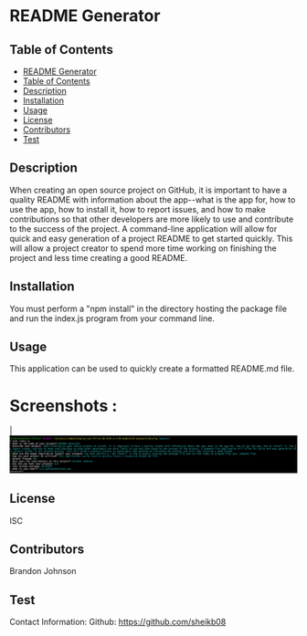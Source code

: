 # README Generator

## Table of Contents
  - [README Generator](#readme-generator)
  - [Table of Contents](#table-of-contents)
  - [Description](#description)
  - [Installation](#installation)
  - [Usage](#usage)
  - [License](#license)
  - [Contributors](#contributors)
  - [Test](#test)

## Description
When creating an open source project on GitHub, it is important to have a quality README with information about the app--what is the app for, how to use the app, how to install it, how to report issues, and how to make contributions so that other developers are more likely to use and contribute to the success of the project. A command-line application will allow for quick and easy generation of a project README to get started quickly. This will allow a project creator to spend more time working on finishing the project and less time creating a good README.

## Installation 
You must perform a "npm install" in the directory hosting the package file and run the index.js program from your command line.

## Usage 
This application can be used to quickly create a formatted README.md file.

# Screenshots : 
|![Command Line Screenshot](images/screen.JPG)

## License
ISC

## Contributors
Brandon Johnson

## Test

Contact Information:
Github: https://github.com/sheikb08

